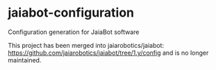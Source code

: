 # jaiabot-configuration
Configuration generation for JaiaBot software

This project has been merged into jaiarobotics/jaiabot: https://github.com/jaiarobotics/jaiabot/tree/1.y/config and is no longer maintained.
